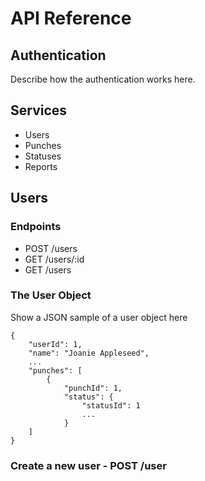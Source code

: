 # API Reference

## Authentication
Describe how the authentication works here.


## Services
- Users
- Punches
- Statuses
- Reports

## Users

### Endpoints
- POST /users
- GET /users/:id
- GET /users 

### The User Object
Show a JSON sample of a user object here
```
{
    "userId": 1,
    "name": "Joanie Appleseed",
    ...
    "punches": [
        {
            "punchId": 1,
            "status": {
                "statusId": 1
                ...
            }
    ]
}
```


### Create a new user - POST /user

